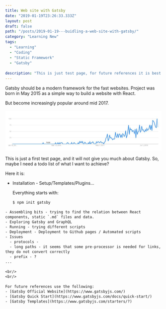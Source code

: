 ```yaml
---
title: Web site with Gatsby
date: "2019-01-19T23:26:33.333Z"
layout: post
draft: false
path: "/posts/2019-01-19---buidling-a-web-site-with-gatsby/"
category: "Learning New"
tags:
  - "Learning"
  - "Coding"
  - "Static Framework"
  - "Gatsby"

description: "This is just test page, for future references it is best to visit Gatsby official website."
---
```


Gatsby should be a modern framework for the fast websites. Project was born in May 2015 as a simple way to build a website with React.

But become increasingly popular around mid 2017. 

![GatsbyJS Popularity Growth](1.jpg)

This is just a first test page, and it will not give you much about Gatsby. So, maybe I need a todo list of what I want to achieve?

Here it is: 
- Installation - Setup/Templates/Plugins...

  Everything starts with:
  ```bash
  $ npm init gatsby
```
- Assembling bits - trying to find the relation between React components, static `.md` files and data.
- Exploring Gatsby and GraphQL 
- Running - trying different scripts
- Deployment - Deployment to Github pages / Automated scripts 
- Issues 
  - protocols - 
  - long paths - it seems that some pre-processor is needed for links, they do not convert correctly 
  - prefix - ?
...

<br/>
<br/>

For future references use the following:
- [Gatsby Official Website](https://www.gatsbyjs.com/)
- [Gatsby Quick Start](https://www.gatsbyjs.com/docs/quick-start/)
- [Gatsby Templates](https://www.gatsbyjs.com/starters/?)

